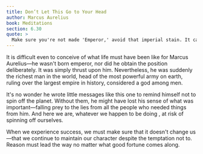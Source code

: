 ```yaml
---
title: Don’t Let This Go to Your Head
author: Marcus Aurelius
book: Meditations
section: 6.30
quote: >
  Make sure you're not made 'Emperor,' avoid that imperial stain. It can happen to you, so keep yourself simple, good, pure, saintly, plain, a friend of justice, god-fearing, gracious, affectionate, and strong for your proper work. Fight to remain the person that philosophy wished to make you. Revere the gods, and look after each other. Life is short—the fruit of this life is a good character and acts for the common good.
---
```


It is difficult even to conceive of what life must have been like for Marcus Aurelius—he wasn't born emperor, nor did he obtain the position deliberately. It was simply thrust upon him. Nevertheless, he was suddenly the richest man in the world, head of the most powerful army on earth, ruling over the largest empire in history, considered a god among men.

It's no wonder he wrote little messages like this one to remind himself not to spin off the planet. Without them, he might have lost his sense of what was important—falling prey to the lies from all the people who needed things from him. And here we are, whatever we happen to be doing , at risk of spinning off ourselves.

When we experience success, we must make sure that it doesn't change us—that we continue to maintain our character despite the temptation not to. Reason must lead the way no matter what good fortune comes along.
